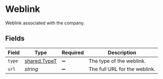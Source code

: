 # Weblink

Weblink associated with the company.


## Fields

| Field                                               | Type                                                | Required                                            | Description                                         |
| --------------------------------------------------- | --------------------------------------------------- | --------------------------------------------------- | --------------------------------------------------- |
| `type`                                              | [shared.TypeT](../../../sdk/models/shared/typet.md) | :heavy_minus_sign:                                  | The type of the weblink.                            |
| `url`                                               | *string*                                            | :heavy_minus_sign:                                  | The full URL for the weblink.                       |